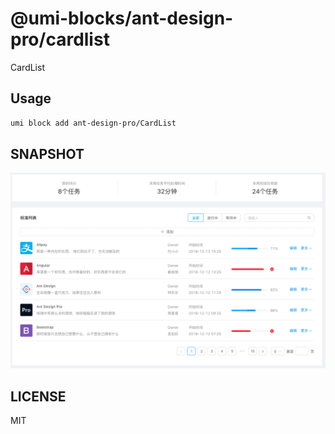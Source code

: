 # @umi-blocks/ant-design-pro/cardlist

CardList

## Usage

```sh
umi block add ant-design-pro/CardList
```

## SNAPSHOT

![SNAPSHOT](./snapshot.png)

## LICENSE

MIT
